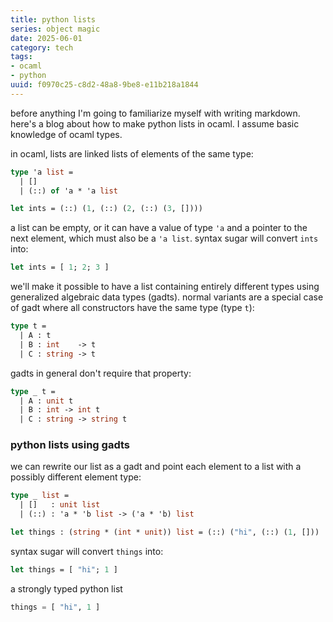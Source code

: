 ```yaml
---
title: python lists
series: object magic
date: 2025-06-01
category: tech
tags:
- ocaml
- python
uuid: f0970c25-c8d2-48a8-9be8-e11b218a1844 
---
```


before anything I'm going to familiarize myself with writing markdown. here's a
blog about how to make python lists in ocaml. I assume basic knowledge of ocaml
types.

in ocaml, lists are linked lists of elements of the same type:

```ocaml
type 'a list = 
  | [] 
  | (::) of 'a * 'a list

let ints = (::) (1, (::) (2, (::) (3, [])))
```

a list can be empty, or it can have a value of type `'a` and a pointer to the
next element, which must also be a `'a list`. syntax sugar will convert `ints`
into:

```ocaml
let ints = [ 1; 2; 3 ]
```

we'll make it possible to have a list containing entirely different types using
generalized algebraic data types (gadts). normal variants are a special case of
gadt where all constructors have the same type (type `t`):

```ocaml
type t =
  | A : t
  | B : int    -> t
  | C : string -> t
```

gadts in general don't require that property:

```ocaml
type _ t =
  | A : unit t
  | B : int -> int t
  | C : string -> string t
```

### python lists using gadts

we can rewrite our list as a gadt and point each element to a list with a
possibly different element type:

```ocaml
type _ list = 
  | []   : unit list 
  | (::) : 'a * 'b list -> ('a * 'b) list

let things : (string * (int * unit)) list = (::) ("hi", (::) (1, []))
```

syntax sugar will convert `things` into:

```ocaml
let things = [ "hi"; 1 ]
```

a strongly typed python list

```python
things = [ "hi", 1 ]
```